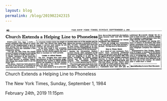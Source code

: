 ```yaml
---
layout: blog
permalink: /blog/201902242315
---
```


<img src="/blog/images/183043471744.png"/>
<div class="caption">Church Extends a Helping Line to Phoneless

The New York Times, Sunday, September 1, 1984<br/>

 </div>

<div id="footer">
<span id="timestamp"> February 24th, 2019 11:15pm </span>
</div>
